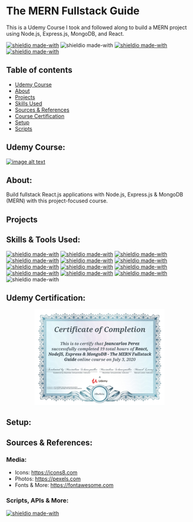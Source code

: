 # The MERN Fullstack Guide

This is a Udemy Course I took and followed along to build a MERN project using Node.js, Express.js, MongoDB, and React.

[![shieldio made-with](https://img.shields.io/badge/Tag-v1.0.4-green)]() ![shieldio made-with](https://img.shields.io/badge/CourseType-Udemy-purple?logo=google-scholar&logoColor=white) [![shieldio made-with](https://img.shields.io/badge/Status-Completed-darkgreen)]() [![shieldio made-with](https://img.shields.io/badge/Hours_Log-19%20Hours-black)]()

## Table of contents

- [Udemy Course](#udemy-course)
- [About](#about)
- [Projects](#projects)
- [Skills Used](#skills-used)
- [Sources & References](#sources-&-references)
- [Course Certification](#udemy-certification)
- [Setup](#setup)
- [Scripts](#scripts)

## Udemy Course:

[![image alt text](https://img-a.udemycdn.com/course/240x135/2640372_5b44_3.jpg)](https://www.udemy.com/course/react-nodejs-express-mongodb-the-mern-fullstack-guide/)

## About:

Build fullstack React.js applications with Node.js, Express.js & MongoDB (MERN) with this project-focused course.

## Projects

## Skills & Tools Used:

[![shieldio made-with](https://img.shields.io/badge/Javascript-black?logo=javascript&style=for-the-badge)](https://www.javascript.com/)
[![shieldio made-with](https://img.shields.io/badge/NodeJS-black?logo=node.js&style=for-the-badge)](https://nodejs.org/)
[![shieldio made-with](https://img.shields.io/badge/MongoDB-black?logo=mongodb&style=for-the-badge)](https://www.mongodb.com/)
[![shieldio made-with](https://img.shields.io/badge/NPM-black?logo=npm&style=for-the-badge)](https://www.npmjs.com/)
[![shieldio made-with](https://img.shields.io/badge/React-black?logo=react&style=for-the-badge)]()
[![shieldio made-with](https://img.shields.io/badge/Firebase-black?logo=firebase&style=for-the-badge)](https://console.firebase.google.com/project/codecookprojectid01/overview)
[![shieldio made-with](https://img.shields.io/badge/Heroku-black?logo=heroku&style=for-the-badge)](https://dashboard.heroku.com/)
[![shieldio made-with](https://img.shields.io/badge/Visual%20Studio%20Code-blue?logoColor=white&logo=visual-studio-code&style=for-the-badge)](https://code.visualstudio.com/)
[![shieldio made-with](https://img.shields.io/badge/Git--Fork-blue?logoColor=white&logo=git&style=for-the-badge)](https://git-fork.com/)
[![shieldio made-with](https://img.shields.io/badge/FireFox-blue?logoColor=white&logo=mozilla-firefox&style=for-the-badge)](https://firefox.com/)
[![shieldio made-with](https://img.shields.io/badge/Brave-blue?logoColor=white&logo=brave&style=for-the-badge)](https://brave.com/)
[![shieldio made-with](https://img.shields.io/badge/Photoshop-blue?logo=adobe-photoshop&logoColor=white&style=for-the-badge)]() ![shieldio made-with](https://img.shields.io/badge/Mac%20OS-FF8700?logo=apple&logoColor=white&style=for-the-badge)

## Udemy Certification:

<p  align="center">
  <img src="UdemyCourseCompletionCertification.png" width="350" alt="accessibility text">
</p>

## Setup:

## Sources & References:

### Media:

- Icons: https://icons8.com
- Photos: https://pexels.com
- Fonts & More: https://fontawesome.com

### Scripts, APIs & More:

[![shieldio made-with](https://img.shields.io/badge/Framework-ExpressJS-brown)](https://expressjs.com/)
